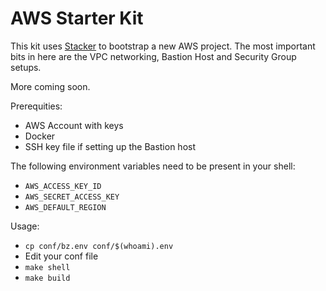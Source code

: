 # AWS Starter Kit

This kit uses [Stacker](http://stacker.readthedocs.io/en/latest/) to bootstrap a new AWS project.
The most important bits in here are the VPC networking, Bastion Host and Security Group setups.

More coming soon.

Prerequities:

- AWS Account with keys
- Docker
- SSH key file if setting up the Bastion host

The following environment variables need to be present in your shell:

- `AWS_ACCESS_KEY_ID`
- `AWS_SECRET_ACCESS_KEY`
- `AWS_DEFAULT_REGION`

Usage:

- `cp conf/bz.env conf/$(whoami).env`
- Edit your conf file
- `make shell`
- `make build`
